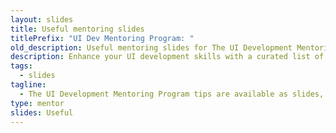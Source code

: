 ```yaml
---
layout: slides
title: Useful mentoring slides
titlePrefix: "UI Dev Mentoring Program: "
old_description: Useful mentoring slides for The UI Development Mentoring Program tips.
description: Enhance your UI development skills with a curated list of useful tips and advices, covering topics from coding best practices to design principles.
tags:
  - slides
tagline:
  - The UI Development Mentoring Program tips are available as slides, too.
type: mentor
slides: Useful
---
```

